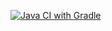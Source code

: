 [![Java CI with Gradle](https://github.com/Aisenkora/TestMode/actions/workflows/gradle.yml/badge.svg)](https://github.com/Aisenkora/TestMode/actions/workflows/gradle.yml)